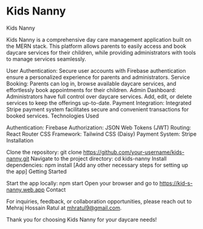 # Kids Nanny

Kids Nanny

Kids Nanny is a comprehensive day care management application built on the MERN stack. This platform allows parents to easily access and book daycare services for their children, while providing administrators with tools to manage services seamlessly.

User Authentication: Secure user accounts with Firebase authentication ensure a personalized experience for parents and administrators.
Service Booking: Parents can log in, browse available daycare services, and effortlessly book appointments for their children.
Admin Dashboard: Administrators have full control over daycare services. Add, edit, or delete services to keep the offerings up-to-date.
Payment Integration: Integrated Stripe payment system facilitates secure and convenient transactions for booked services.
Technologies Used

Authentication: Firebase
Authorization: JSON Web Tokens (JWT)
Routing: React Router
CSS Framework: Tailwind CSS (Daisy)
Payment System: Stripe
Installation

Clone the repository: git clone https://github.com/your-username/kids-nanny.git
Navigate to the project directory: cd kids-nanny
Install dependencies: npm install
[Add any other necessary steps for setting up the app]
Getting Started

Start the app locally: npm start
Open your browser and go to https://kid-s-nanny.web.app
Contact

For inquiries, feedback, or collaboration opportunities, please reach out to Mehraj Hossain Ratul at mhratul9@gmail.com.

Thank you for choosing Kids Nanny for your daycare needs!
